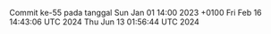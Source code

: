 Commit ke-55 pada tanggal Sun Jan 01 14:00 2023 +0100
Fri Feb 16 14:43:06 UTC 2024
Thu Jun 13 01:56:44 UTC 2024
